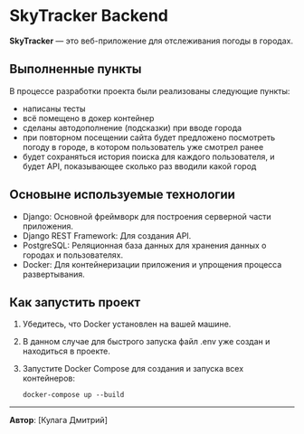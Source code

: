 # SkyTracker Backend

**SkyTracker** — это веб-приложение для отслеживания погоды в городах. 

## Выполненные пункты

В процессе разработки проекта были реализованы следующие пункты:
- написаны тесты
- всё помещено в докер контейнер
- сделаны автодополнение (подсказки) при вводе города
- при повторном посещении сайта будет предложено посмотреть погоду в городе, в котором пользователь уже смотрел ранее
- будет сохраняться история поиска для каждого пользователя, и будет API, показывающее сколько раз вводили какой город

## Основыне используемые технологии
  - Django: Основной фреймворк для построения серверной части приложения.
  - Django REST Framework: Для создания API.
  - PostgreSQL: Реляционная база данных для хранения данных о городах и пользователях.
  - Docker: Для контейнеризации приложения и упрощения процесса развертывания.

## Как запустить проект

1. Убедитесь, что Docker установлен на вашей машине.

2. В данном случае для быстрого запуска файл .env уже создан и находиться в проекте.

3. Запустите Docker Compose для создания и запуска всех контейнеров:

    ```
    docker-compose up --build
    ```

---

**Автор**: [Кулага Дмитрий]  

